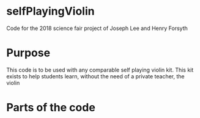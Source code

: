 # selfPlayingViolin
Code for the 2018 science fair project of Joseph Lee and Henry Forsyth 

# Purpose
This code is to be used with any comparable self playing violin kit. This kit exists to help students learn, without the need of a private teacher, the violin

# Parts of the code

